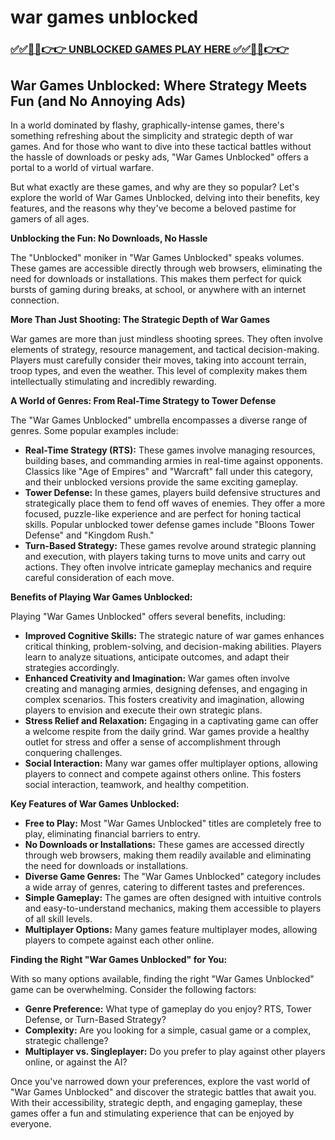 # war games unblocked

### [✅✅🔴🔴👉👉 UNBLOCKED GAMES PLAY HERE ✅✅🔴🔴👉👉](https://topstoryindia.com)

## War Games Unblocked: Where Strategy Meets Fun (and No Annoying Ads)

In a world dominated by flashy, graphically-intense games, there's something refreshing about the simplicity and strategic depth of war games. And for those who want to dive into these tactical battles without the hassle of downloads or pesky ads, "War Games Unblocked" offers a portal to a world of virtual warfare. 

But what exactly are these games, and why are they so popular? Let's explore the world of War Games Unblocked, delving into their benefits, key features, and the reasons why they've become a beloved pastime for gamers of all ages.

**Unblocking the Fun: No Downloads, No Hassle**

The "Unblocked" moniker in "War Games Unblocked" speaks volumes. These games are accessible directly through web browsers, eliminating the need for downloads or installations. This makes them perfect for quick bursts of gaming during breaks, at school, or anywhere with an internet connection. 

**More Than Just Shooting: The Strategic Depth of War Games**

War games are more than just mindless shooting sprees. They often involve elements of strategy, resource management, and tactical decision-making. Players must carefully consider their moves, taking into account terrain, troop types, and even the weather. This level of complexity makes them intellectually stimulating and incredibly rewarding. 

**A World of Genres: From Real-Time Strategy to Tower Defense**

The "War Games Unblocked" umbrella encompasses a diverse range of genres. Some popular examples include:

* **Real-Time Strategy (RTS):** These games involve managing resources, building bases, and commanding armies in real-time against opponents. Classics like "Age of Empires" and "Warcraft" fall under this category, and their unblocked versions provide the same exciting gameplay. 
* **Tower Defense:** In these games, players build defensive structures and strategically place them to fend off waves of enemies. They offer a more focused, puzzle-like experience and are perfect for honing tactical skills. Popular unblocked tower defense games include "Bloons Tower Defense" and "Kingdom Rush." 
* **Turn-Based Strategy:** These games revolve around strategic planning and execution, with players taking turns to move units and carry out actions. They often involve intricate gameplay mechanics and require careful consideration of each move. 

**Benefits of Playing War Games Unblocked:**

Playing "War Games Unblocked" offers several benefits, including:

* **Improved Cognitive Skills:** The strategic nature of war games enhances critical thinking, problem-solving, and decision-making abilities. Players learn to analyze situations, anticipate outcomes, and adapt their strategies accordingly.
* **Enhanced Creativity and Imagination:** War games often involve creating and managing armies, designing defenses, and engaging in complex scenarios. This fosters creativity and imagination, allowing players to envision and execute their own strategic plans.
* **Stress Relief and Relaxation:** Engaging in a captivating game can offer a welcome respite from the daily grind. War games provide a healthy outlet for stress and offer a sense of accomplishment through conquering challenges.
* **Social Interaction:** Many war games offer multiplayer options, allowing players to connect and compete against others online. This fosters social interaction, teamwork, and healthy competition.

**Key Features of War Games Unblocked:**

* **Free to Play:** Most "War Games Unblocked" titles are completely free to play, eliminating financial barriers to entry.
* **No Downloads or Installations:** These games are accessed directly through web browsers, making them readily available and eliminating the need for downloads or installations.
* **Diverse Game Genres:** The "War Games Unblocked" category includes a wide array of genres, catering to different tastes and preferences.
* **Simple Gameplay:** The games are often designed with intuitive controls and easy-to-understand mechanics, making them accessible to players of all skill levels.
* **Multiplayer Options:** Many games feature multiplayer modes, allowing players to compete against each other online.

**Finding the Right "War Games Unblocked" for You:**

With so many options available, finding the right "War Games Unblocked" game can be overwhelming. Consider the following factors:

* **Genre Preference:** What type of gameplay do you enjoy? RTS, Tower Defense, or Turn-Based Strategy?
* **Complexity:** Are you looking for a simple, casual game or a complex, strategic challenge?
* **Multiplayer vs. Singleplayer:** Do you prefer to play against other players online, or against the AI?

Once you've narrowed down your preferences, explore the vast world of "War Games Unblocked" and discover the strategic battles that await you. With their accessibility, strategic depth, and engaging gameplay, these games offer a fun and stimulating experience that can be enjoyed by everyone. 
